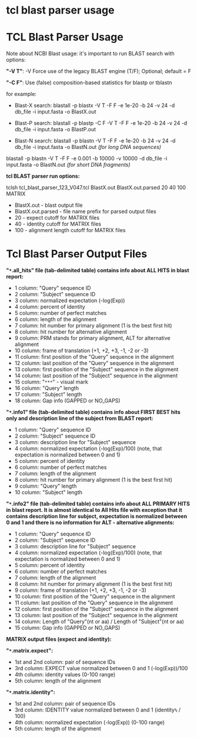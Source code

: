 # tcl blast parser usage

# TCL Blast Parser Usage #

Note about NCBI Blast usage: it's important to run BLAST search with options:

**"-V T"**: -V  Force use of the legacy BLAST engine (T/F); Optional; default = F

**"-C F"**: Use (false) composition-based statistics for blastp or tblastn

for example:

  * Blast-X search:
blastall -p blastx -V T -F F -e 1e-20 -b 24 -v 24 -d db\_file -i input.fasta -o BlastX.out

  * Blast-P search:
blastall -p blastp -C F -V T -F F -e 1e-20 -b 24 -v 24 -d db\_file -i input.fasta -o BlastP.out

  * Blast-N search:
blastall -p blastn -V T -F F -e 1e-20 -b 24 -v 24 -d db\_file -i input.fasta -o BlastN.out _(for long DNA sequences)_

blastall -p blastn -V T -F F -e 0.001 -b 10000 -v 10000 -d db\_file -i input.fasta -o BlastN.out _(for short DNA fragments)_

**tcl BLAST parser run options:**

tclsh tcl\_blast\_parser\_123\_V047.tcl BlastX.out BlastX.out.parsed 20 40 100 MATRIX

  * BlastX.out - blast output file
  * BlastX.out.parsed - file name prefix for parsed output files
  * 20 - expect cutoff for MATRIX files
  * 40 - identity cutoff for MATRIX files
  * 100 - alignment length cutoff for MATRIX files

# Tcl Blast Parser Output Files #

**"`*`.all\_hits" file (tab-delimited table) contains info about ALL HITS in blast report:**

  * 1 column: "Query" sequence ID
  * 2 column: "Subject" sequence ID
  * 3 column: normalized expectation (-log(Exp))
  * 4 column: percent of identity
  * 5 column: number of perfect matches
  * 6 column: length of the alignment
  * 7 column: hit number for primary alignment (1 is the best first hit)
  * 8 column: hit number for alternative alignment
  * 9 column: PRM stands for primary alignment, ALT for alternative alignment
  * 10 column: frame of translation (+1, +2, +3, -1, -2 or -3)
  * 11 column: first position of the "Query" sequence in the alignment
  * 12 column: last position of the "Query" sequence in the alignment
  * 13 column: first position of the "Subject" sequence in the alignment
  * 14 column: last position of the "Subject" sequence in the alignment
  * 15 column: "`***`" - visual mark
  * 16 column: "Query" length
  * 17 column: "Subject" length
  * 18 column: Gap info (GAPPED or NO\_GAPS)


**"`*`.info1" file (tab-delimited table) contains info about FIRST BEST hits only and description line of the subject from BLAST report:**

  * 1 column: "Query" sequence ID
  * 2 column: "Subject" sequence ID
  * 3 column: description line for "Subject" sequence
  * 4 column: normalized expectation (-log(Exp)/100) (note, that expectation is normalized between 0 and 1)
  * 5 column: percent of identity
  * 6 column: number of perfect matches
  * 7 column: length of the alignment
  * 8 column: hit number for primary alignment (1 is the best first hit)
  * 9 column: "Query" length
  * 10 column: "Subject" length


**"`*`.info2" file (tab-delimited table) contains info about ALL PRIMARY HITS in blast report. It is almost identical to All Hits file with exception that it contains description line for subject, expectation is normalized between 0 and 1 and there is no information for ALT - alternative alignments:**

  * 1 column: "Query" sequence ID
  * 2 column: "Subject" sequence ID
  * 3 column: description line for "Subject" sequence
  * 4 column: normalized expectation (-log(Exp)/100) (note, that expectation is normalized between 0 and 1)
  * 5 column: percent of identity
  * 6 column: number of perfect matches
  * 7 column: length of the alignment
  * 8 column: hit number for primary alignment (1 is the best first hit)
  * 9 column: frame of translation (+1, +2, +3, -1, -2 or -3)
  * 10 column: first position of the "Query" sequence in the alignment
  * 11 column: last position of the "Query" sequence in the alignment
  * 12 column: first position of the "Subject" sequence in the alignment
  * 13 column: last position of the "Subject" sequence in the alignment
  * 14 column: Length of "Query"(nt or aa) / Length of "Subject"(nt or aa)
  * 15 column: Gap info (GAPPED or NO\_GAPS)


**MATRIX output files (expect and identity):**

**"`*`.matrix.expect":**

  * 1st and 2nd column: pair of sequence IDs
  * 3rd column: EXPECT value normalized between 0 and 1 (-log(Exp))/100
  * 4th column: identity values (0-100 range)
  * 5th column: length of the alignment

**"`*`.matrix.identity":**

  * 1st and 2nd column: pair of sequence IDs
  * 3rd column: IDENTITY value normalized between 0 and 1 (identity`%` / 100)
  * 4th column: normalized expectation (-log(Exp)) (0-100 range)
  * 5th column: length of the alignment